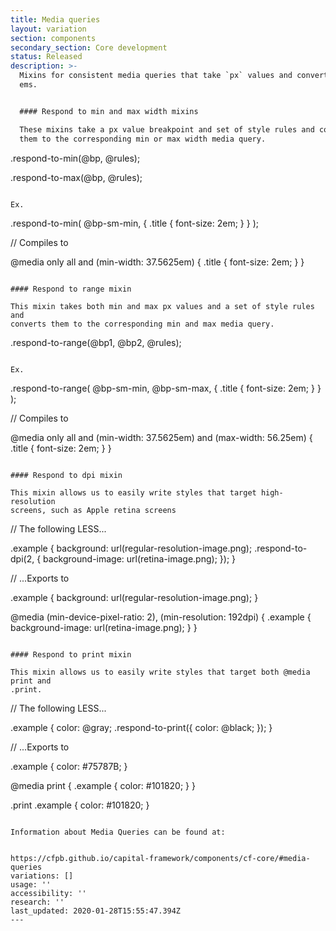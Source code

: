 ```yaml
---
title: Media queries
layout: variation
section: components
secondary_section: Core development
status: Released
description: >-
  Mixins for consistent media queries that take `px` values and convert them to
  ems.


  #### Respond to min and max width mixins

  These mixins take a px value breakpoint and set of style rules and converts
  them to the corresponding min or max width media query.


  ```

  .respond-to-min(@bp, @rules);


  .respond-to-max(@bp, @rules);

  ```

  Ex.

  ```

  .respond-to-min( @bp-sm-min, {
      .title {
          font-size: 2em;
      }
  } );


  // Compiles to


  @media only all and (min-width: 37.5625em) {
      .title {
          font-size: 2em;
      }
  }

  ```

  #### Respond to range mixin

  This mixin takes both min and max px values and a set of style rules and
  converts them to the corresponding min and max media query.

  ```

  .respond-to-range(@bp1, @bp2, @rules);

  ```

  Ex.

  ```

  .respond-to-range( @bp-sm-min, @bp-sm-max, {
      .title {
          font-size: 2em;
      }
  } );


  // Compiles to


  @media only all and (min-width: 37.5625em) and (max-width: 56.25em) {
      .title {
          font-size: 2em;
      }
  }

  ```

  #### Respond to dpi mixin

  This mixin allows us to easily write styles that target high-resolution
  screens, such as Apple retina screens

  ```

  // The following LESS...

  .example {
      background: url(regular-resolution-image.png);
      .respond-to-dpi(2, {
          background-image: url(retina-image.png);
      });
  }


  // ...Exports to

  .example {
      background: url(regular-resolution-image.png);
  }

  @media (min-device-pixel-ratio: 2), (min-resolution: 192dpi) {
      .example {
          background-image: url(retina-image.png);
      }
  }

  ```

  #### Respond to print mixin

  This mixin allows us to easily write styles that target both @media print and
  .print.

  ```

  // The following LESS...

  .example {
      color: @gray;
      .respond-to-print({
          color: @black;
      });
  }


  // ...Exports to

  .example {
      color: #75787B;
  }

  @media print {
      .example {
          color: #101820;
      }
  }

  .print .example {
      color: #101820;
  }

  ```

  Information about Media Queries can be found at:


  https://cfpb.github.io/capital-framework/components/cf-core/#media-queries
variations: []
usage: ''
accessibility: ''
research: ''
last_updated: 2020-01-28T15:55:47.394Z
---
```

